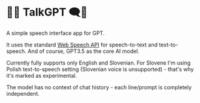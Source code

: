 # 🧑💬 TalkGPT 🗨️🤖

A simple speech interface app for GPT.

It uses the standard [Web Speech API](https://developer.mozilla.org/en-US/docs/Web/API/Web_Speech_API) for speech-to-text and text-to-speech. And of course, GPT3.5 as the core AI model.

Currently fully supports only English and Slovenian. For Slovene I'm using Polish text-to-speech setting (Slovenian voice is unsupported) - that's why it's marked as experimental.

The model has no context of chat history - each line/prompt is completely independent.